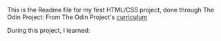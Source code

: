 This is the Readme file for my first HTML/CSS project, done through The Odin Project:
From The Odin Project's [curriculum](http://www.theodinproject.com/web-development-101/html-css)

During this project, I learned:

